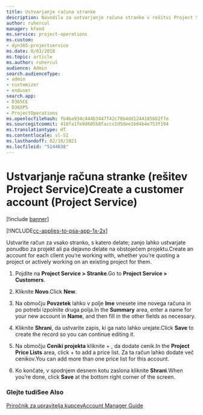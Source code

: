 ```yaml
---
title: Ustvarjanje računa stranke
description: Navodila za ustvarjanje računa stranke v rešitvi Project Service
author: ruhercul
manager: kfend
ms.service: project-operations
ms.custom:
- dyn365-projectservice
ms.date: 8/03/2018
ms.topic: article
ms.author: ruhercul
audience: Admin
search.audienceType:
- admin
- customizer
- enduser
search.app:
- D365CE
- D365PS
- ProjectOperations
ms.openlocfilehash: fb4ba934c444b3447f42c78b4dd1244185bb2f7e
ms.sourcegitcommit: 418fa1fe9d605b8faccc2d5dee1b04b4e753f194
ms.translationtype: HT
ms.contentlocale: sl-SI
ms.lasthandoff: 02/10/2021
ms.locfileid: "5144838"
---
```

# <a name="create-a-customer-account-project-service"></a><span data-ttu-id="76415-103">Ustvarjanje računa stranke (rešitev Project Service)</span><span class="sxs-lookup"><span data-stu-id="76415-103">Create a customer account (Project Service)</span></span>

[!include [banner](../includes/psa-now-project-operations.md)]

[!INCLUDE[cc-applies-to-psa-app-1x-2x](../includes/cc-applies-to-psa-app-1x-2x.md)]

<span data-ttu-id="76415-104">Ustvarite račun za vsako stranko, s katero delate; zanjo lahko ustvarjate ponudbo za projekt ali pa dejavno delate na obstoječem projektu.</span><span class="sxs-lookup"><span data-stu-id="76415-104">Create an account for each client you’re working with, whether you’re quoting a project or actively working on an existing project for them.</span></span>  
  
1.  <span data-ttu-id="76415-105">Pojdite na **Project Service > Stranke**.</span><span class="sxs-lookup"><span data-stu-id="76415-105">Go to **Project Service > Customers**.</span></span>  
  
2.  <span data-ttu-id="76415-106">Kliknite **Novo**.</span><span class="sxs-lookup"><span data-stu-id="76415-106">Click **New**.</span></span>  
  
3.  <span data-ttu-id="76415-107">Na območju **Povzetek** lahko v polje **Ime** vnesete ime novega računa in po potrebi izpolnite druga polja.</span><span class="sxs-lookup"><span data-stu-id="76415-107">In the **Summary** area, enter a name for your new account in **Name**, and then fill in the other fields as necessary.</span></span>  
  
4.  <span data-ttu-id="76415-108">Kliknite **Shrani**, da ustvarite zapis, ki ga nato lahko urejate.</span><span class="sxs-lookup"><span data-stu-id="76415-108">Click **Save** to create the record so you can continue editing it.</span></span>  
  
5.  <span data-ttu-id="76415-109">Na območju **Ceniki projekta** kliknite + , da dodate cenik.</span><span class="sxs-lookup"><span data-stu-id="76415-109">In the **Project Price Lists** area, click + to add a price list.</span></span> <span data-ttu-id="76415-110">Za ta račun lahko dodate več cenikov.</span><span class="sxs-lookup"><span data-stu-id="76415-110">You can add more than one price list for this account.</span></span>  
  
6.  <span data-ttu-id="76415-111">Ko končate, v spodnjem desnem kotu zaslona kliknite **Shrani**.</span><span class="sxs-lookup"><span data-stu-id="76415-111">When you’re done, click **Save** at the bottom right corner of the screen.</span></span>  
  
### <a name="see-also"></a><span data-ttu-id="76415-112">Glejte tudi</span><span class="sxs-lookup"><span data-stu-id="76415-112">See Also</span></span>  
 [<span data-ttu-id="76415-113">Priročnik za upravitelja kupcev</span><span class="sxs-lookup"><span data-stu-id="76415-113">Account Manager Guide</span></span>](../psa/account-manager-guide.md)
